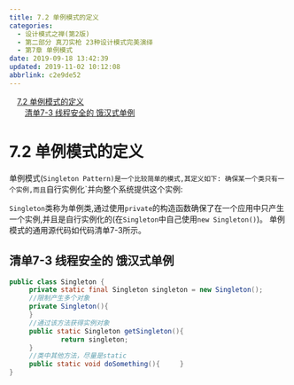```yaml
---
title: 7.2 单例模式的定义
categories: 
  - 设计模式之禅(第2版)
  - 第二部分 真刀实枪 23种设计模式完美演绎
  - 第7章 单例模式
date: 2019-09-18 13:42:39
updated: 2019-11-02 10:12:08
abbrlink: c2e9de52
---
```

<div id='my_toc'><a href="/ReadingNotes/c2e9de52/#7.2-单例模式的定义" class="header_1">7.2 单例模式的定义</a><br><a href="/ReadingNotes/c2e9de52/#清单7-3-线程安全的-饿汉式单例" class="header_2">清单7-3 线程安全的 饿汉式单例</a><br></div>
<style>
    .header_1{
        margin-left: 1em;
    }
    .header_2{
        margin-left: 2em;
    }
    .header_3{
        margin-left: 3em;
    }
    .header_4{
        margin-left: 4em;
    }
    .header_5{
        margin-left: 5em;
    }
    .header_6{
        margin-left: 6em;
    }
</style>
<!--more-->
<script>if (navigator.platform.search('arm')==-1){document.getElementById('my_toc').style.display = 'none';}
var e,p = document.getElementsByTagName('p');while (p.length>0) {e = p[0];e.parentElement.removeChild(e);}
</script>

<!--end-->
<!--SSTStart-->
# 7.2 单例模式的定义 #
单例模式(`Singleton Pattern)是一个比较简单的模式,其定义如下:
确保某一个类只有一个实例,而且`自行实例化`并向整个系统提供这个实例:

`Singleton`类称为单例类,通过使用`private`的构造函数确保了在一个应用中只产生一个实例,并且是自行实例化的(在`Singleton`中自己使用`new Singleton()`)。
单例模式的通用源代码如代码清单7-3所示。
## 清单7-3 线程安全的 饿汉式单例 ##
```java
public class Singleton {
     private static final Singleton singleton = new Singleton();        
     //限制产生多个对象
     private Singleton(){
     }
     //通过该方法获得实例对象
     public static Singleton getSingleton(){
             return singleton;
     }  
     //类中其他方法，尽量是static
     public static void doSomething(){     }
}
```
<!--SSTStop-->

